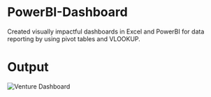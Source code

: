 # PowerBI-Dashboard
Created visually impactful dashboards in Excel and PowerBI for data reporting by using pivot tables and VLOOKUP.
# Output
![Venture Dashboard](https://github.com/nikitasingh-09/PowerBI-Dashboard/assets/105604205/53788491-98ba-4652-b227-d7be2324bfe0)
